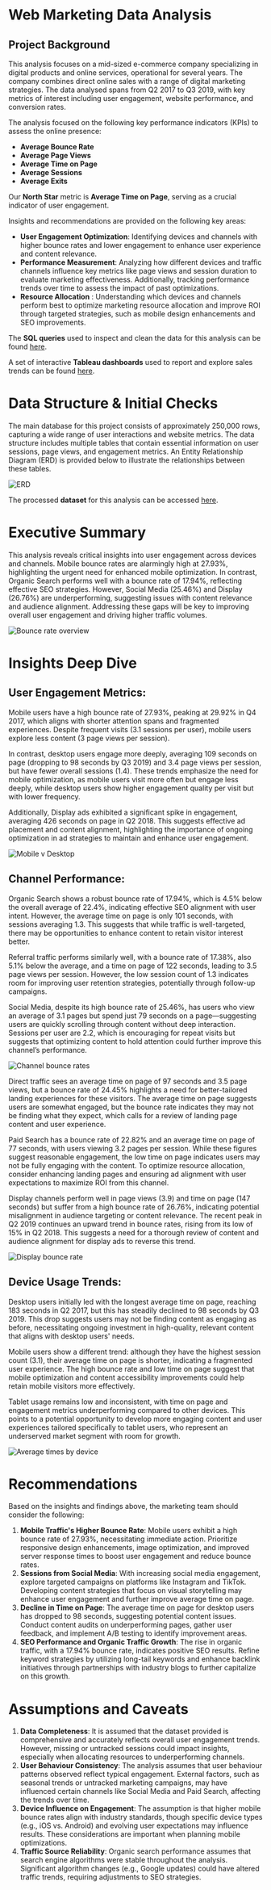 # Web Marketing Data Analysis

## Project Background

This analysis focuses on a mid-sized e-commerce company specializing in digital products and online services, operational for several years. The company combines direct online sales with a range of digital marketing strategies. The data analysed spans from Q2 2017 to Q3 2019, with key metrics of interest including user engagement, website performance, and conversion rates.

The analysis focused on the following key performance indicators (KPIs) to assess the online presence:
- **Average Bounce Rate**
- **Average Page Views**
- **Average Time on Page**
- **Average Sessions**
- **Average Exits**

Our **North Star** metric is **Average Time on Page**, serving as a crucial indicator of user engagement.

Insights and recommendations are provided on the following key areas:
- **User Engagement Optimization**: Identifying devices and channels with higher bounce rates and lower engagement to enhance user experience and content relevance.
- **Performance Measurement**: Analyzing how different devices and traffic channels influence key metrics like page views and session duration to evaluate marketing effectiveness. Additionally, tracking performance trends over time to assess the impact of past optimizations.
- **Resource Allocation**  : Understanding which devices and channels perform best to optimize marketing resource allocation and improve ROI through targeted strategies, such as mobile design enhancements and SEO improvements.


The **SQL queries** used to inspect and clean the data for this analysis can be found [here](./data_cleanup.sql).

A set of interactive **Tableau dashboards** used to report and explore sales trends can be found [here](https://public.tableau.com/views/MarketingDashboardFinal_17286622025260/MarketingDashboard?:language=en-GB&:sid=&:redirect=auth&:display_count=n&:origin=viz_share_link).


# Data Structure & Initial Checks

The main database for this project consists of approximately 250,000 rows, capturing a wide range of user interactions and website metrics. The data structure includes multiple tables that contain essential information on user sessions, page views, and engagement metrics. An Entity Relationship Diagram (ERD) is provided below to illustrate the relationships between these tables.

![ERD](Visuals/ERD.JPG)

The processed **dataset** for this analysis can be accessed [here](https://docs.google.com/spreadsheets/d/188wNbFxbYcl5e9wCJU6vVWpz04zDUFDOYgOxyP1ilU0/edit?usp=sharing).

# Executive Summary

This analysis reveals critical insights into user engagement across devices and channels. Mobile bounce rates are alarmingly high at 27.93%, highlighting the urgent need for enhanced mobile optimization. In contrast, Organic Search performs well with a bounce rate of 17.94%, reflecting effective SEO strategies. However, Social Media (25.46%) and Display (26.76%) are underperforming, suggesting issues with content relevance and audience alignment. Addressing these gaps will be key to improving overall user engagement and driving higher traffic volumes.

![Bounce rate overview](Visuals/Bounce_rate_overview.JPG)

# Insights Deep Dive

## User Engagement Metrics:
Mobile users have a high bounce rate of 27.93%, peaking at 29.92% in Q4 2017, which aligns with shorter attention spans and fragmented experiences. Despite frequent visits (3.1 sessions per user), mobile users explore less content (3 page views per session).

In contrast, desktop users engage more deeply, averaging 109 seconds on page (dropping to 98 seconds by Q3 2019) and 3.4 page views per session, but have fewer overall sessions (1.4). These trends emphasize the need for mobile optimization, as mobile users visit more often but engage less deeply, while desktop users show higher engagement quality per visit but with lower frequency.

Additionally, Display ads exhibited a significant spike in engagement, averaging 426 seconds on page in Q2 2018. This suggests effective ad placement and content alignment, highlighting the importance of ongoing optimization in ad strategies to maintain and enhance user engagement.

![Mobile v Desktop](Visuals/Mobile_v_Desktop.JPG)

## Channel Performance:
Organic Search shows a robust bounce rate of 17.94%, which is 4.5% below the overall average of 22.4%, indicating effective SEO alignment with user intent. However, the average time on page is only 101 seconds, with sessions averaging 1.3. This suggests that while traffic is well-targeted, there may be opportunities to enhance content to retain visitor interest better.

Referral traffic performs similarly well, with a bounce rate of 17.38%, also 5.1% below the average, and a time on page of 122 seconds, leading to 3.5 page views per session. However, the low session count of 1.3 indicates room for improving user retention strategies, potentially through follow-up campaigns.

Social Media, despite its high bounce rate of 25.46%, has users who view an average of 3.1 pages but spend just 79 seconds on a page—suggesting users are quickly scrolling through content without deep interaction. Sessions per user are 2.2, which is encouraging for repeat visits but suggests that optimizing content to hold attention could further improve this channel’s performance.

![Channel bounce rates](Visuals/Channel_bounce_rates.JPG)

Direct traffic sees an average time on page of 97 seconds and 3.5 page views, but a bounce rate of 24.45% highlights a need for better-tailored landing experiences for these visitors. The average time on page suggests users are somewhat engaged, but the bounce rate indicates they may not be finding what they expect, which calls for a review of landing page content and user experience.

Paid Search has a bounce rate of 22.82% and an average time on page of 77 seconds, with users viewing 3.2 pages per session. While these figures suggest reasonable engagement, the low time on page indicates users may not be fully engaging with the content. To optimize resource allocation, consider enhancing landing pages and ensuring ad alignment with user expectations to maximize ROI from this channel.

Display channels perform well in page views (3.9) and time on page (147 seconds) but suffer from a high bounce rate of 26.76%, indicating potential misalignment in audience targeting or content relevance. The recent peak in Q2 2019 continues an upward trend in bounce rates, rising from its low of 15% in Q2 2018. This suggests a need for a thorough review of content and audience alignment for display ads to reverse this trend.

![Display bounce rate](Visuals/Display_bounce_rate.JPG)

## Device Usage Trends:
Desktop users initially led with the longest average time on page, reaching 183 seconds in Q2 2017, but this has steadily declined to 98 seconds by Q3 2019. This drop suggests users may not be finding content as engaging as before, necessitating ongoing investment in high-quality, relevant content that aligns with desktop users' needs.

Mobile users show a different trend: although they have the highest session count (3.1), their average time on page is shorter, indicating a fragmented user experience. The high bounce rate and low time on page suggest that mobile optimization and content accessibility improvements could help retain mobile visitors more effectively.

Tablet usage remains low and inconsistent, with time on page and engagement metrics underperforming compared to other devices. This points to a potential opportunity to develop more engaging content and user experiences tailored specifically to tablet users, who represent an underserved market segment with room for growth.

![Average times by device](Visuals/Average_times_by_device.JPG)

# Recommendations
Based on the insights and findings above, the marketing team should consider the following:
1. **Mobile Traffic's Higher Bounce Rate**: Mobile users exhibit a high bounce rate of 27.93%, necessitating immediate action. Prioritize responsive design enhancements, image optimization, and improved server response times to boost user engagement and reduce bounce rates.
2. **Sessions from Social Media**: With increasing social media engagement, explore targeted campaigns on platforms like Instagram and TikTok. Developing content strategies that focus on visual storytelling may enhance user engagement and further improve average time on page.
3. **Decline in Time on Page**: The average time on page for desktop users has dropped to 98 seconds, suggesting potential content issues. Conduct content audits on underperforming pages, gather user feedback, and implement A/B testing to identify improvement areas.
4. **SEO Performance and Organic Traffic Growth**: The rise in organic traffic, with a 17.94% bounce rate, indicates positive SEO results. Refine keyword strategies by utilizing long-tail keywords and enhance backlink initiatives through partnerships with industry blogs to further capitalize on this growth.

# Assumptions and Caveats
1. **Data Completeness**: It is assumed that the dataset provided is comprehensive and accurately reflects overall user engagement trends. However, missing or untracked sessions could impact insights, especially when allocating resources to underperforming channels.
2. **User Behaviour Consistency**: The analysis assumes that user behaviour patterns observed reflect typical engagement. External factors, such as seasonal trends or untracked marketing campaigns, may have influenced certain channels like Social Media and Paid Search, affecting the trends over time.
3. **Device Influence on Engagement**: The assumption is that higher mobile bounce rates align with industry standards, though specific device types (e.g., iOS vs. Android) and evolving user expectations may influence results. These considerations are important when planning mobile optimizations.
4. **Traffic Source Reliability**: Organic search performance assumes that search engine algorithms were stable throughout the analysis. Significant algorithm changes (e.g., Google updates) could have altered traffic trends, requiring adjustments to SEO strategies.
